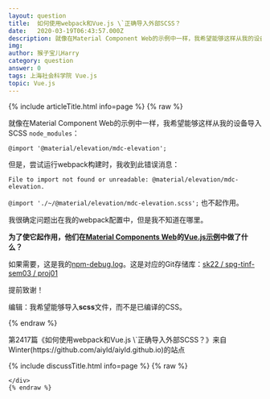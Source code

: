 ```yaml
---
layout: question
title:  如何使用webpack和Vue.js \`正确导入外部SCSS？
date:   2020-03-19T06:43:57.000Z
description: 就像在Material Component Web的示例中一样，我希望能够这样从我的设备导入SCSS node_modules：\`import '\`m...
img: 
author: 猴子宝儿Harry
category: question
answer: 0
tags: 上海社会科学院 Vue.js
topic: Vue.js
---
```

<div class="article-root">
  <div class="article">
    {% include articleTitle.html info=page %}
    {% raw %}
    <div class="article-content"><p><font style="vertical-align: inherit;"><font style="vertical-align: inherit;">就像在Material Component Web的示例中一样，我希望能够这样从我的设备导入SCSS </font></font><code>node_modules</code><font style="vertical-align: inherit;"><font style="vertical-align: inherit;">：</font></font></p>

<pre><code>@import '@material/elevation/mdc-elevation';
</code></pre>

<p><font style="vertical-align: inherit;"><font style="vertical-align: inherit;">但是，尝试运行webpack构建时，我收到此错误消息：</font></font></p>

<pre><code>File to import not found or unreadable: @material/elevation/mdc-elevation.
</code></pre>

<p><code>@import './~/@material/elevation/mdc-elevation.scss';</code><font style="vertical-align: inherit;"><font style="vertical-align: inherit;"> 也不起作用。</font></font></p>

<p><font style="vertical-align: inherit;"><font style="vertical-align: inherit;">我很确定问题出在我的webpack配置中，但是我不知道在哪里。</font></font></p>

<p><strong><font style="vertical-align: inherit;"><font style="vertical-align: inherit;">为了使它起作用，</font><font style="vertical-align: inherit;">他们在</font></font><a href="https://github.com/material-components/material-components-web" rel="noreferrer"><font style="vertical-align: inherit;"><font style="vertical-align: inherit;">Material Components Web</font></font></a><font style="vertical-align: inherit;"><font style="vertical-align: inherit;">的</font></font><a href="https://github.com/material-components/material-components-web/tree/master/framework-examples/vue" rel="noreferrer"><font style="vertical-align: inherit;"><font style="vertical-align: inherit;">Vue.js示例</font></font></a><font style="vertical-align: inherit;"><font style="vertical-align: inherit;">中做了什么？</font></font></strong></p>

<p><font style="vertical-align: inherit;"><font style="vertical-align: inherit;">如果需要，</font><font style="vertical-align: inherit;">这是我的</font></font><a href="https://hastebin.com/omosazecay" rel="noreferrer"><font style="vertical-align: inherit;"><font style="vertical-align: inherit;">npm-debug.log</font></font></a><font style="vertical-align: inherit;"><font style="vertical-align: inherit;">。</font><font style="vertical-align: inherit;">这是对应的Git存储库：</font></font><a href="https://github.com/sk22/spg-tinf-sem03/tree/master/proj01" rel="noreferrer"><font style="vertical-align: inherit;"><font style="vertical-align: inherit;">sk22 / spg-tinf-sem03 / proj01</font></font></a></p>

<p><font style="vertical-align: inherit;"><font style="vertical-align: inherit;">提前致谢！</font></font></p>

<p><font style="vertical-align: inherit;"><font style="vertical-align: inherit;">编辑：我希望能够导入</font></font><strong><font style="vertical-align: inherit;"><font style="vertical-align: inherit;">scss</font></font></strong><font style="vertical-align: inherit;"><font style="vertical-align: inherit;">文件，而不是已编译的CSS。</font></font></p></div>
    {% endraw %}
  </div>
  <p class="winter_mark">第2417篇《如何使用webpack和Vue.js \`正确导入外部SCSS？》来自Winter(https://github.com/aiyld/aiyld.github.io)的站点</p>
  <div class="discuss-wrapper">
    {% include discussTitle.html info=page %}
    {% raw %}
    <div class="discuss-list">
    
    </div>
    {% endraw %}
  </div>
<div>
